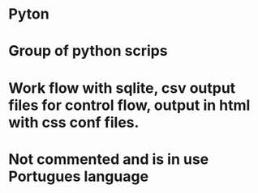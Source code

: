# Pyton
# Group of python scrips
# Work flow with sqlite, csv output files for control flow, output in html with css conf files.
# Not commented and is in use Portugues language
